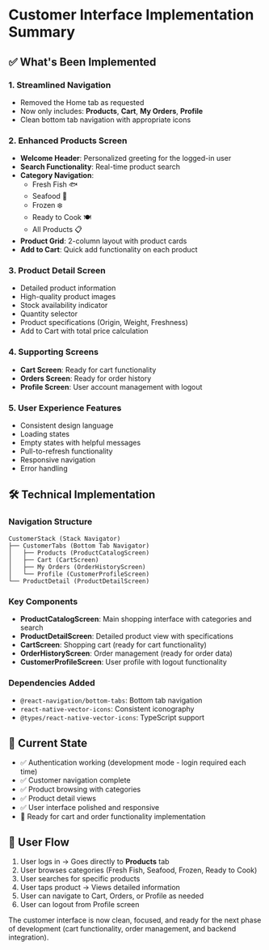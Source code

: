 # Customer Interface Implementation Summary

## ✅ What's Been Implemented

### 1. **Streamlined Navigation**
- Removed the Home tab as requested
- Now only includes: **Products**, **Cart**, **My Orders**, **Profile**
- Clean bottom tab navigation with appropriate icons

### 2. **Enhanced Products Screen**
- **Welcome Header**: Personalized greeting for the logged-in user
- **Search Functionality**: Real-time product search
- **Category Navigation**: 
  - Fresh Fish 🐟
  - Seafood 🌊
  - Frozen ❄️
  - Ready to Cook 🍽️
  - All Products 📋
- **Product Grid**: 2-column layout with product cards
- **Add to Cart**: Quick add functionality on each product

### 3. **Product Detail Screen**
- Detailed product information
- High-quality product images
- Stock availability indicator
- Quantity selector
- Product specifications (Origin, Weight, Freshness)
- Add to Cart with total price calculation

### 4. **Supporting Screens**
- **Cart Screen**: Ready for cart functionality
- **Orders Screen**: Ready for order history
- **Profile Screen**: User account management with logout

### 5. **User Experience Features**
- Consistent design language
- Loading states
- Empty states with helpful messages
- Pull-to-refresh functionality
- Responsive navigation
- Error handling

## 🛠 Technical Implementation

### **Navigation Structure**
```
CustomerStack (Stack Navigator)
├── CustomerTabs (Bottom Tab Navigator)
│   ├── Products (ProductCatalogScreen)
│   ├── Cart (CartScreen)  
│   ├── My Orders (OrderHistoryScreen)
│   └── Profile (CustomerProfileScreen)
└── ProductDetail (ProductDetailScreen)
```

### **Key Components**
- **ProductCatalogScreen**: Main shopping interface with categories and search
- **ProductDetailScreen**: Detailed product view with specifications
- **CartScreen**: Shopping cart (ready for cart functionality)
- **OrderHistoryScreen**: Order management (ready for order data)
- **CustomerProfileScreen**: User profile with logout functionality

### **Dependencies Added**
- `@react-navigation/bottom-tabs`: Bottom tab navigation
- `react-native-vector-icons`: Consistent iconography
- `@types/react-native-vector-icons`: TypeScript support

## 🚀 Current State
- ✅ Authentication working (development mode - login required each time)
- ✅ Customer navigation complete
- ✅ Product browsing with categories
- ✅ Product detail views
- ✅ User interface polished and responsive
- 🔄 Ready for cart and order functionality implementation

## 📱 User Flow
1. User logs in → Goes directly to **Products** tab
2. User browses categories (Fresh Fish, Seafood, Frozen, Ready to Cook)
3. User searches for specific products
4. User taps product → Views detailed information
5. User can navigate to Cart, Orders, or Profile as needed
6. User can logout from Profile screen

The customer interface is now clean, focused, and ready for the next phase of development (cart functionality, order management, and backend integration).
